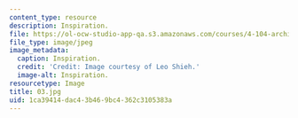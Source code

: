 ```yaml
---
content_type: resource
description: Inspiration.
file: https://ol-ocw-studio-app-qa.s3.amazonaws.com/courses/4-104-architecture-studio-intentions-spring-2005/1ca39414dac43b469bc4362c3105383a_03.jpg
file_type: image/jpeg
image_metadata:
  caption: Inspiration.
  credit: 'Credit: Image courtesy of Leo Shieh.'
  image-alt: Inspiration.
resourcetype: Image
title: 03.jpg
uid: 1ca39414-dac4-3b46-9bc4-362c3105383a
---
```

